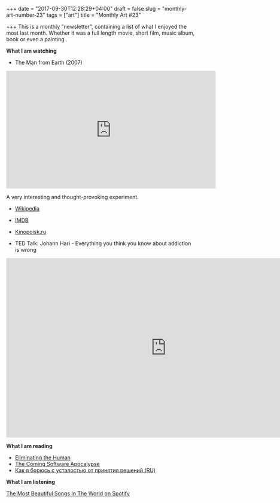+++
date = "2017-09-30T12:28:29+04:00"
draft = false
slug = "monthly-art-number-23"
tags = ["art"]
title = "Monthly Art #23"

+++
This is a monthly "newsletter", containing a list of what I enjoyed the most
last month. Whether it was a full length movie, short film, music album, book
or even a painting.

<!--more-->

**What I am watching**

* The Man from Earth (2007)

<iframe width="560" height="315" src="https://www.youtube.com/embed/9mOIxyRTY5I?rel=0" frameborder="0" allowfullscreen></iframe>

A very interesting and thought-provoking experiment.

* [Wikipedia](https://en.wikipedia.org/wiki/The_Man_from_Earth)
* [IMDB](http://www.imdb.com/title/tt0756683/)
* [Kinopoisk.ru](https://www.kinopoisk.ru/film/chelovek-s-zemli-2007-252900/)

* TED Talk: Johann Hari - Everything you think you know about addiction is wrong

<iframe src="https://embed.ted.com/talks/lang/en/johann_hari_everything_you_think_you_know_about_addiction_is_wrong" width="854px" height="480px" frameborder="0" scrolling="no" allowfullscreen></iframe>

**What I am reading**

* [Eliminating the Human](https://www.technologyreview.com/s/608580/eliminating-the-human/amp/)
* [The Coming Software Apocalypse](https://www.theatlantic.com/technology/archive/2017/09/saving-the-world-from-code/540393/)
* [Как я борюсь с усталостью от принятия решений (RU)](https://medium.com/ecwid-on-product-management/%D0%BA%D0%B0%D0%BA-%D1%8F-%D0%B1%D0%BE%D1%80%D1%8E%D1%81%D1%8C-%D1%81-%D1%83%D1%81%D1%82%D0%B0%D0%BB%D0%BE%D1%81%D1%82%D1%8C%D1%8E-%D0%BE%D1%82-%D0%BF%D1%80%D0%B8%D0%BD%D1%8F%D1%82%D0%B8%D1%8F-%D1%80%D0%B5%D1%88%D0%B5%D0%BD%D0%B8%D0%B9-70102a218f3c)

**What I am listening**

[The Most Beautiful Songs In The World on Spotify](https://open.spotify.com/user/spotify_uk_/playlist/6y3CuT7MDDoPNXaD69frug)
